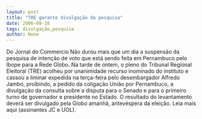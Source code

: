 ```yaml
---
layout: post
title: "TRE garante divulgação da pesquisa"
date: 2006-09-28
tags: divulgação,pesquisa
author: None
---
```

Do Jornal do Commercio
Não durou mais que um dia a suspensão da pesquisa de intenção de voto que está sendo feita em Pernambuco pelo Ibope para a Rede Globo. 
Na tarde de ontem, o pleno do Tribunal Regional Eleitoral (TRE) acolheu por unanimidade recurso inominado do instituto e cassou a liminar expedida na terça-feira pelo desembargador Alfredo Jambo, proibindo, a pedido da coligação União por Pernambuco, a divulgação da consulta sobre a disputa para o Senado e para o primeiro turno de governador e presidente no Estado. 
O resultado do levantamento deverá ser divulgado pela Globo amanhã, antevéspera da eleição.
Leia mais aqui (assinantes JC e UOL). 